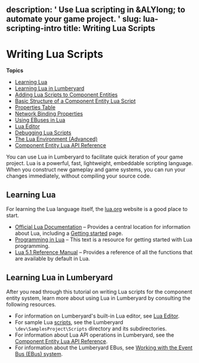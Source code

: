 description: ' Use Lua scripting in &ALYlong; to automate your game project. '
slug: lua-scripting-intro
title: Writing Lua Scripts
---
# Writing Lua Scripts<a name="lua-scripting-intro"></a>

**Topics**
+ [Learning Lua](#lua-scripting-resources-general)
+ [Learning Lua in Lumberyard](#lua-scripting-resources-ly)
+ [Adding Lua Scripts to Component Entities](lua-scripting-intro-add-script-to-component.md)
+ [Basic Structure of a Component Entity Lua Script](lua-scripting-ces-basic-structure-of-a-component-entity-lua-script.md)
+ [Properties Table](lua-scripting-ces-properties.md)
+ [Network Binding Properties](lua-script-networking-binding.md)
+ [Using EBuses in Lua](lua-scripting-ces-using-ebuses.md)
+ [Lua Editor](lua-editor-debugger.md)
+ [Debugging Lua Scripts](lua-scripting-ces-debugging-scripts.md)
+ [The Lua Environment \(Advanced\)](lua-scripting-ces-the-lua-environment.md)
+ [Component Entity Lua API Reference](lua-api.md)

You can use Lua in Lumberyard to facilitate quick iteration of your game project\. Lua is a powerful, fast, lightweight, embeddable scripting language\. When you construct new gameplay and game systems, you can run your changes immediately, without compiling your source code\.

## Learning Lua<a name="lua-scripting-resources-general"></a>

For learning the Lua language itself, the [lua\.org](http://www.lua.org) website is a good place to start\.
+ [Official Lua Documentation](http://www.lua.org/docs.html) – Provides a central location for information about Lua, including a [Getting started](http://www.lua.org/start.html) page\. 
+ [Programming in Lua](http://www.lua.org/pil/) – This text is a resource for getting started with Lua programming\.
+ [Lua 5\.1 Reference Manual](http://www.lua.org/manual/5.1/) – Provides a reference of all the functions that are available by default in Lua\.

## Learning Lua in Lumberyard<a name="lua-scripting-resources-ly"></a>

After you read through this tutorial on writing Lua scripts for the component entity system, learn more about using Lua in Lumberyard by consulting the following resources\.
+ For information on Lumberyard's built\-in Lua editor, see [Lua Editor](lua-editor-debugger.md)\.
+ For sample Lua [scripts](https://docs.aws.amazon.com/lumberyard/latest/userguide/ly-glos-chap.html#scripts), see the Lumberyard `\dev\SamplesProject\Scripts` directory and its subdirectories\.
+ For information about Lua API operations in Lumberyard, see the [Component Entity Lua API Reference](lua-api.md)\.
+ For information about the Lumberyard EBus, see [Working with the Event Bus \(EBus\) system](ebus-intro.md)\.